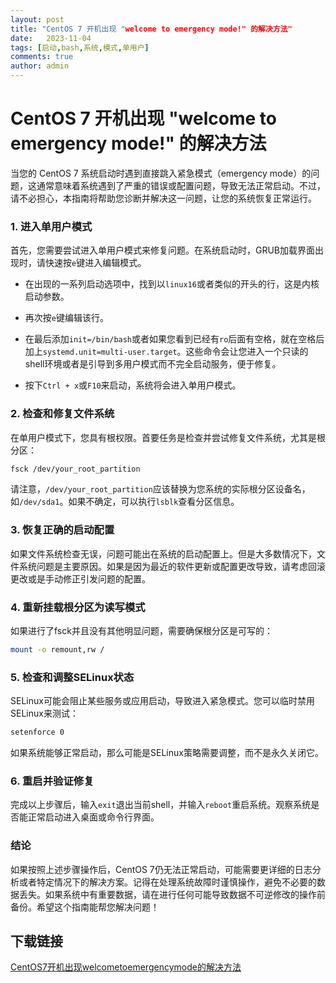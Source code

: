 ```yaml
---
layout: post
title: "CentOS 7 开机出现 "welcome to emergency mode!" 的解决方法"
date:   2023-11-04
tags: [启动,bash,系统,模式,单用户]
comments: true
author: admin
---
```

# CentOS 7 开机出现 "welcome to emergency mode!" 的解决方法

当您的 CentOS 7 系统启动时遇到直接跳入紧急模式（emergency mode）的问题，这通常意味着系统遇到了严重的错误或配置问题，导致无法正常启动。不过，请不必担心，本指南将帮助您诊断并解决这一问题，让您的系统恢复正常运行。

### 1. 进入单用户模式

首先，您需要尝试进入单用户模式来修复问题。在系统启动时，GRUB加载界面出现时，请快速按`e`键进入编辑模式。

- 在出现的一系列启动选项中，找到以`linux16`或者类似的开头的行，这是内核启动参数。
  
- 再次按`e`键编辑该行。
  
- 在最后添加`init=/bin/bash`或者如果您看到已经有`ro`后面有空格，就在空格后加上`systemd.unit=multi-user.target`。这些命令会让您进入一个只读的shell环境或者是引导到多用户模式而不完全启动服务，便于修复。

- 按下`Ctrl + x`或`F10`来启动，系统将会进入单用户模式。

### 2. 检查和修复文件系统

在单用户模式下，您具有根权限。首要任务是检查并尝试修复文件系统，尤其是根分区：

```bash
fsck /dev/your_root_partition
```

请注意，`/dev/your_root_partition`应该替换为您系统的实际根分区设备名，如`/dev/sda1`。如果不确定，可以执行`lsblk`查看分区信息。

### 3. 恢复正确的启动配置

如果文件系统检查无误，问题可能出在系统的启动配置上。但是大多数情况下，文件系统问题是主要原因。如果是因为最近的软件更新或配置更改导致，请考虑回滚更改或是手动修正引发问题的配置。

### 4. 重新挂载根分区为读写模式

如果进行了fsck并且没有其他明显问题，需要确保根分区是可写的：

```bash
mount -o remount,rw /
```

### 5. 检查和调整SELinux状态

SELinux可能会阻止某些服务或应用启动，导致进入紧急模式。您可以临时禁用SELinux来测试：

```bash
setenforce 0
```

如果系统能够正常启动，那么可能是SELinux策略需要调整，而不是永久关闭它。

### 6. 重启并验证修复

完成以上步骤后，输入`exit`退出当前shell，并输入`reboot`重启系统。观察系统是否能正常启动进入桌面或命令行界面。

### 结论

如果按照上述步骤操作后，CentOS 7仍无法正常启动，可能需要更详细的日志分析或者特定情况下的解决方案。记得在处理系统故障时谨慎操作，避免不必要的数据丢失。如果系统中有重要数据，请在进行任何可能导致数据不可逆修改的操作前备份。希望这个指南能帮您解决问题！

## 下载链接

[CentOS7开机出现welcometoemergencymode的解决方法](https://pan.quark.cn/s/f8f6e2f1b0e1)